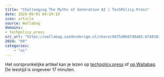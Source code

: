 ```yaml
---
title: "Challenging The Myths of Generative AI | TechPolicy.Press"
date: 2024-09-01 04:24:19
icon: article
source: Wallabag
domains:
- techpolicy.press
src_url: "https://wallabag.sanderdorigo.nl/share/66f5d966740a02.67483842"
2024: "09"
categories:
    - "ai"
---
```

Het oorspronkelijke artikel kan je lezen op [techpolicy.press](https://www.techpolicy.press/challenging-the-myths-of-generative-ai/) of [op Wallabag](https://wallabag.sanderdorigo.nl/share/66f5d966740a02.67483842). De leestijd is ongeveer 17 minuten.